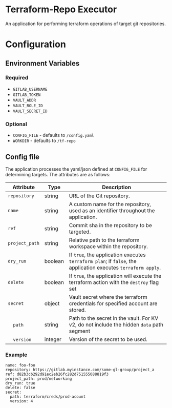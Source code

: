 # Terraform-Repo Executor

An application for performing terraform operations of target git repositories.

# Configuration 

## Environment Variables
### Required
* `GITLAB_USERNAME`
* `GITLAB_TOKEN`
* `VAULT_ADDR`
* `VAULT_ROLE_ID`
* `VAULT_SECRET_ID`
### Optional
* `CONFIG_FILE` - defaults to `/config.yaml`
* `WORKDIR` - defaults to `/tf-repo`

## Config file
The application processes the yaml/json defined at `CONFIG_FILE` for determining targets. The attributes are as follows:

| Attribute                | Type    | Description                                                                                                       |
|--------------------------|---------|-------------------------------------------------------------------------------------------------------------------|
| `repository`       | string  | URL of the Git repository.                                                                                    |
| `name`             | string  | A custom name for the repository, used as an identifier throughout the application.                               |
| `ref`              | string  | Commit sha in the repository to be targeted.                           |
| `project_path`     | string  | Relative path to the terraform workspace within the repository.                                                           |
| `dry_run`                | boolean | If `true`, the application executes `terraform plan`; if `false`, the application executes `terraform apply`.    |
| `delete`           | boolean | If `true`, the application will execute the terraform action with the `destroy` flag set                |
| `secret`     | object  | Vault secret where the terraform credentials for specified account are stored.                        |
| &emsp;`path` | string  | Path to the secret in the vault. For KV v2, do not include the hidden `data` path segment                                                                               |
| &emsp;`version` | integer | Version of the secret to be used.                                                                              |

### Example
``` 
name: foo-foo
repository: https://gitlab.myinstance.com/some-gl-group/project_a
ref: d82b3cb292d91ec2eb26fc282d751555088819f3
project_path: prod/networking
dry_run: true
delete: false
secret:
  path: terraform/creds/prod-acount
  version: 4
```